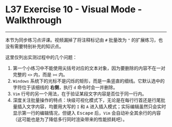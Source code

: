 # L37 Exercise 10 - Visual Mode - Walkthrough
---

本节为同步练习点评课。视频漏掉了将注释标记由 `#` 批量改为 `"` 的扩展练习，也没有需要特别补充的知识点。

这里仅列出实测过程中的几个问题：

1. 第一个小练习中不能使用尖括号对应的文本对象，因为要删除的内容不在一对完整的 `<>` 内，而是 `><` 内。
2. `Windows` 系统下的光标不是闪烁的矩形，而是一条竖直的细线。它默认选中的字符位于该细线的 **右侧**，执行 `d` 命令时会一并删除。
3. `Vim` 行号的另一个用法，在于验证某段文字内容是否位于同一行内。
4. 深度关注批量操作的特点：块级可视化模式下，无论是在每行行首还是行尾批量插入文字内容，均要用大写的 `I` 和 `A` 进入插入模式；实际编辑虽然只会实时显示第一行的编辑情况，但键入 <kbd>Escape</kbd> 后，`Vim` 会自动补全其余行的内容（这可能也是为了降低多行同时渲染带来的性能损耗吧）。
